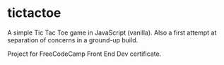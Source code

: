 # tictactoe

A simple Tic Tac Toe game in JavaScript (vanilla).  Also a first attempt at separation of concerns in a 
ground-up build.

Project for FreeCodeCamp Front End Dev certificate.
